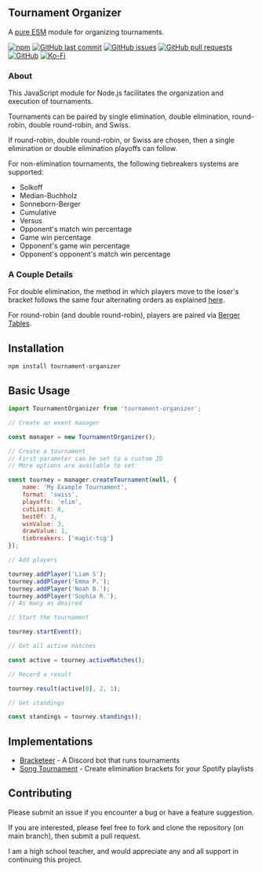 ## Tournament Organizer
A [pure ESM](https://gist.github.com/sindresorhus/a39789f98801d908bbc7ff3ecc99d99c) module for organizing tournaments.

[![npm](https://img.shields.io/npm/v/tournament-organizer?style=flat-square)](https://npmjs.org/package/tournament-organizer) [![GitHub last commit](https://img.shields.io/github/last-commit/slashinfty/tournament-organizer?style=flat-square)](https://github.com/slashinfty/tournament-organizer/commits/main) [![GitHub issues](https://img.shields.io/github/issues-raw/slashinfty/tournament-organizer?style=flat-square)](https://github.com/slashinfty/tournament-organizer/issues) [![GitHub pull requests](https://img.shields.io/github/issues-pr-raw/slashinfty/tournament-organizer?style=flat-square)](https://github.com/slashinfty/tournament-organizer/pulls) [![GitHub](https://img.shields.io/github/license/slashinfty/tournament-organizer?style=flat-square)](https://github.com/slashinfty/tournament-organizer/blob/main/LICENSE) [![Ko-Fi](https://img.shields.io/badge/Ko--Fi-Buy%20Me%20a%20Coffee-a87b00)](https://ko-fi.com/mattbraddock)

### About
This JavaScript module for Node.js facilitates the organization and execution of tournaments.

Tournaments can be paired by single elimination, double elimination, round-robin, double round-robin, and Swiss.

If round-robin, double round-robin, or Swiss are chosen, then a single elimination or double elimination playoffs can follow.

For non-elimination tournaments, the following tiebreakers systems are supported:
* Solkoff
* Median-Buchholz
* Sonneborn-Berger
* Cumulative
* Versus
* Opponent's match win percentage
* Game win percentage
* Opponent's game win percentage
* Opponent's opponent's match win percentage

### A Couple Details
For double elimination, the method in which players move to the loser's bracket follows the same four alternating orders as explained [here](https://blog.smash.gg/changes-in-the-world-of-brackets-695ecb777a4c).

For round-robin (and double round-robin), players are paired via [Berger Tables](https://en.wikipedia.org/wiki/Round-robin_tournament#Berger_tables).

## Installation
```shell
npm install tournament-organizer
```

## Basic Usage
```js
import TournamentOrganizer from 'tournament-organizer';

// Create an event manager

const manager = new TournamentOrganizer();

// Create a tournament
// First parameter can be set to a custom ID
// More options are available to set

const tourney = manager.createTournament(null, {
    name: 'My Example Tournament',
    format: 'swiss',
    playoffs: 'elim',
    cutLimit: 8,
    bestOf: 3,
    winValue: 3,
    drawValue: 1,
    tiebreakers: ['magic-tcg']
});

// Add players

tourney.addPlayer('Liam S');
tourney.addPlayer('Emma P.');
tourney.addPlayer('Noah B.');
tourney.addPlayer('Sophia R.');
// As many as desired

// Start the tournament

tourney.startEvent();

// Get all active matches

const active = tourney.activeMatches();

// Record a result

tourney.result(active[0], 2, 1);

// Get standings

const standings = tourney.standings();
```

## Implementations
* [Bracketeer](https://slashinfty.github.io/bracketeer) - A Discord bot that runs tournaments
* [Song Tournament](https://songtournament.netlify.app/) - Create elimination brackets for your Spotify playlists

## Contributing
Please submit an issue if you encounter a bug or have a feature suggestion.

If you are interested, please feel free to fork and clone the repository (on main branch), then submit a pull request.

I am a high school teacher, and would appreciate any and all support in continuing this project.
